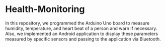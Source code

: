 # Health-Monitoring

In this repository, we programmed the Arduino Uno board to measure humidity, temperature, and heart beat of a person and warn if necessary. Also, we implemented an Android application to display these parameters measured by specific sensors and passing to the application via Bluetooth.
